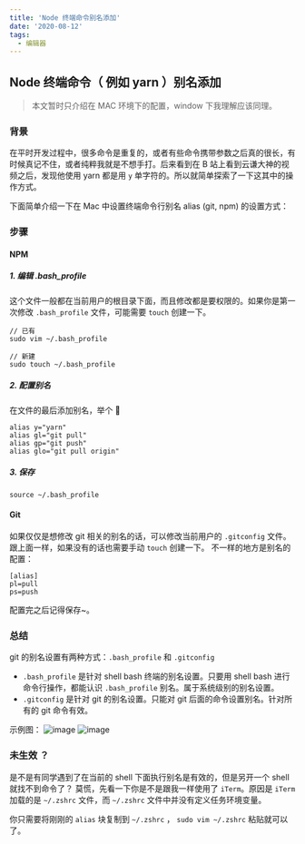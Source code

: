 ```yaml
---
title: 'Node 终端命令别名添加'
date: '2020-08-12'
tags:
  - 编辑器
---
```


## Node 终端命令（ 例如 yarn ）别名添加

> 本文暂时只介绍在 MAC 环境下的配置，window 下我理解应该同理。

### 背景

在平时开发过程中，很多命令是重复的，或者有些命令携带参数之后真的很长，有时候真记不住，或者纯粹我就是不想手打。后来看到在 B 站上看到云谦大神的视频之后，发现他使用 yarn 都是用 `y` 单字符的。所以就简单探索了一下这其中的操作方式。

下面简单介绍一下在 Mac 中设置终端命令行别名 alias (git, npm) 的设置方式：

### 步骤

#### NPM

##### 1. 编辑 .bash_profile

这个文件一般都在当前用户的根目录下面，而且修改都是要权限的。如果你是第一次修改 `.bash_profile` 文件，可能需要 `touch` 创建一下。

```
// 已有
sudo vim ~/.bash_profile

// 新建
sudo touch ~/.bash_profile
```

##### 2. 配置别名

在文件的最后添加别名，举个 🌰

```
alias y="yarn"
alias gl="git pull"
alias gp="git push"
alias glo="git pull origin"
```

##### 3. 保存

```
source ~/.bash_profile
```

#### Git

如果仅仅是想修改 git 相关的别名的话，可以修改当前用户的 `.gitconfig` 文件。 跟上面一样，如果没有的话也需要手动 `touch` 创建一下。
不一样的地方是别名的配置：

```
[alias]
pl=pull
ps=push
```

配置完之后记得保存~。

### 总结

git 的别名设置有两种方式：`.bash_profile` 和 `.gitconfig`

- `.bash_profile` 是针对 shell bash 终端的别名设置。只要用 shell bash 进行命令行操作，都能认识 `.bash_profile` 别名。属于系统级别的别名设置。
- `.gitconfig` 是针对 git 的别名设置。只能对 git 后面的命令设置别名。针对所有的 git 命令有效。

示例图：
![image](https://user-images.githubusercontent.com/11473889/90015619-6e052180-dcdb-11ea-9cfd-3f601a9a0a07.png)
![image](https://user-images.githubusercontent.com/11473889/90015668-7cebd400-dcdb-11ea-8488-3df787ecfe6a.png)

### 未生效 ？

是不是有同学遇到了在当前的 shell 下面执行别名是有效的，但是另开一个 shell 就找不到命令了？ 莫慌，先看一下你是不是跟我一样使用了 `iTerm`。原因是 `iTerm` 加载的是 `~/.zshrc` 文件，而 `~/.zshrc` 文件中并没有定义任务环境变量。

你只需要将刚刚的 `alias` 块复制到 `~/.zshrc` ， `sudo vim ~/.zshrc` 粘贴就可以了。
